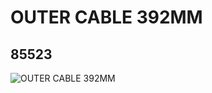 # OUTER CABLE 392MM
## 85523
![OUTER CABLE 392MM](https://lc-www-live-s.legocdn.com/media/bricks/5/2/4543996.jpg)